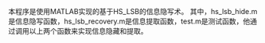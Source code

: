 本程序是使用MATLAB实现的基于HS_LSB的信息隐写术。
其中，hs_lsb_hide.m是信息隐写函数，hs_lsb_recovery.m是信息提取函数，test.m是测试函数，他通过调用以上两个函数来实现信息隐藏和提取。
